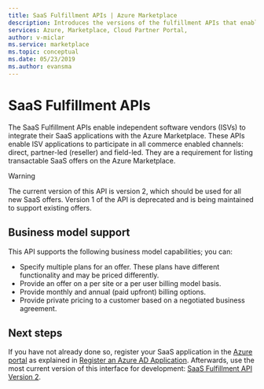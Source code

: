 ```yaml
---
title: SaaS Fulfillment APIs | Azure Marketplace 
description: Introduces the versions of the fulfillment APIs that enable you to integrate your SaaS offers with the Azure Marketplace.
services: Azure, Marketplace, Cloud Partner Portal, 
author: v-miclar
ms.service: marketplace
ms.topic: conceptual
ms.date: 05/23/2019
ms.author: evansma
---
```


# SaaS Fulfillment APIs

The SaaS Fulfillment APIs enable independent software vendors (ISVs) to integrate their SaaS applications with the Azure Marketplace. These APIs enable ISV applications to participate in all commerce enabled channels: direct, partner-led (reseller) and field-led.  They are a requirement for listing transactable SaaS offers on the Azure Marketplace.

> [!WARNING]
> The current version of this API is version 2, which should be used for all new SaaS offers.  Version 1 of the API is deprecated and is being maintained to support existing offers.


## Business model support

This API supports the following business model capabilities; you can:

* Specify multiple plans for an offer. These plans have different functionality and may be priced differently.
* Provide an offer on a per site or a per user billing model basis.
* Provide monthly and annual (paid upfront) billing options.
* Provide private pricing to a customer based on a negotiated business agreement.


## Next steps

If you have not already done so, register your SaaS application in the [Azure portal](https://ms.portal.azure.com) as explained in [Register an Azure AD Application](./cpp-saas-registration.md).  Afterwards, use the most current version of this interface for development: [SaaS Fulfillment API Version 2](./cpp-saas-fulfillment-api-v2.md).
